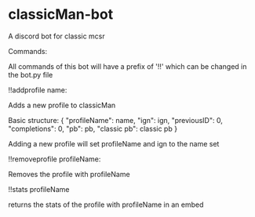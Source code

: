 # classicMan-bot
A discord bot for classic mcsr

Commands:

All commands of this bot will have a prefix of '!!' which can be changed in the bot.py file

!!addprofile name:

Adds a new profile to classicMan

Basic structure:
{
  "profileName": name,
  "ign": ign,
  "previousID": 0,
  "completions": 0,
  "pb": pb,
  "classic pb": classic pb
}

Adding a new profile will set profileName and ign to the name set

!!removeprofile profileName:

Removes the profile with profileName

!!stats profileName

returns the stats of the profile with profileName in an embed
